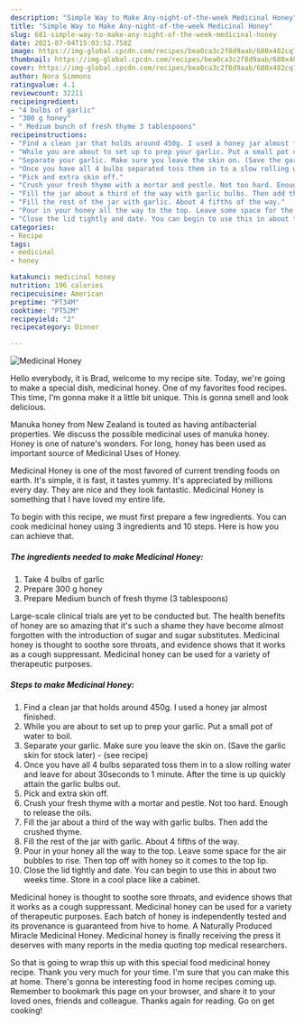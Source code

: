 ```yaml
---
description: "Simple Way to Make Any-night-of-the-week Medicinal Honey"
title: "Simple Way to Make Any-night-of-the-week Medicinal Honey"
slug: 681-simple-way-to-make-any-night-of-the-week-medicinal-honey
date: 2021-07-04T15:03:52.758Z
image: https://img-global.cpcdn.com/recipes/bea0ca3c2f8d9aab/680x482cq70/medicinal-honey-recipe-main-photo.jpg
thumbnail: https://img-global.cpcdn.com/recipes/bea0ca3c2f8d9aab/680x482cq70/medicinal-honey-recipe-main-photo.jpg
cover: https://img-global.cpcdn.com/recipes/bea0ca3c2f8d9aab/680x482cq70/medicinal-honey-recipe-main-photo.jpg
author: Nora Simmons
ratingvalue: 4.1
reviewcount: 32211
recipeingredient:
- "4 bulbs of garlic"
- "300 g honey"
- " Medium bunch of fresh thyme 3 tablespoons"
recipeinstructions:
- "Find a clean jar that holds around 450g. I used a honey jar almost finished."
- "While you are about to set up to prep your garlic. Put a small pot of water to boil."
- "Separate your garlic. Make sure you leave the skin on. (Save the garlic skin for stock later)           (see recipe)"
- "Once you have all 4 bulbs separated toss them in to a slow rolling water and leave for about 30seconds to 1 minute. After the time is up quickly attain the garlic bulbs out."
- "Pick and extra skin off."
- "Crush your fresh thyme with a mortar and pestle. Not too hard. Enough to release the oils."
- "Fill the jar about a third of the way with garlic bulbs. Then add the crushed thyme."
- "Fill the rest of the jar with garlic. About 4 fifths of the way."
- "Pour in your honey all the way to the top. Leave some space for the air bubbles to rise. Then top off with honey so it comes to the top lip."
- "Close the lid tightly and date. You can begin to use this in about two weeks time. Store in a cool place like a cabinet."
categories:
- Recipe
tags:
- medicinal
- honey

katakunci: medicinal honey 
nutrition: 196 calories
recipecuisine: American
preptime: "PT34M"
cooktime: "PT52M"
recipeyield: "2"
recipecategory: Dinner

---
```



![Medicinal Honey](https://img-global.cpcdn.com/recipes/bea0ca3c2f8d9aab/680x482cq70/medicinal-honey-recipe-main-photo.jpg)

Hello everybody, it is Brad, welcome to my recipe site. Today, we're going to make a special dish, medicinal honey. One of my favorites food recipes. This time, I'm gonna make it a little bit unique. This is gonna smell and look delicious.

Manuka honey from New Zealand is touted as having antibacterial properties. We discuss the possible medicinal uses of manuka honey. Honey is one of nature&#39;s wonders. For long, honey has been used as important source of Medicinal Uses of Honey.

Medicinal Honey is one of the most favored of current trending foods on earth. It's simple, it is fast, it tastes yummy. It's appreciated by millions every day. They are nice and they look fantastic. Medicinal Honey is something that I have loved my entire life.


To begin with this recipe, we must first prepare a few ingredients. You can cook medicinal honey using 3 ingredients and 10 steps. Here is how you can achieve that.

<!--inarticleads1-->

##### The ingredients needed to make Medicinal Honey:

1. Take 4 bulbs of garlic
1. Prepare 300 g honey
1. Prepare  Medium bunch of fresh thyme (3 tablespoons)


Large-scale clinical trials are yet to be conducted but. The health benefits of honey are so amazing that it&#39;s such a shame they have become almost forgotten with the introduction of sugar and sugar substitutes. Medicinal honey is thought to soothe sore throats, and evidence shows that it works as a cough suppressant. Medicinal honey can be used for a variety of therapeutic purposes. 

<!--inarticleads2-->

##### Steps to make Medicinal Honey:

1. Find a clean jar that holds around 450g. I used a honey jar almost finished.
1. While you are about to set up to prep your garlic. Put a small pot of water to boil.
1. Separate your garlic. Make sure you leave the skin on. (Save the garlic skin for stock later) -           (see recipe)
1. Once you have all 4 bulbs separated toss them in to a slow rolling water and leave for about 30seconds to 1 minute. After the time is up quickly attain the garlic bulbs out.
1. Pick and extra skin off.
1. Crush your fresh thyme with a mortar and pestle. Not too hard. Enough to release the oils.
1. Fill the jar about a third of the way with garlic bulbs. Then add the crushed thyme.
1. Fill the rest of the jar with garlic. About 4 fifths of the way.
1. Pour in your honey all the way to the top. Leave some space for the air bubbles to rise. Then top off with honey so it comes to the top lip.
1. Close the lid tightly and date. You can begin to use this in about two weeks time. Store in a cool place like a cabinet.


Medicinal honey is thought to soothe sore throats, and evidence shows that it works as a cough suppressant. Medicinal honey can be used for a variety of therapeutic purposes. Each batch of honey is independently tested and its provenance is guaranteed from hive to home. A Naturally Produced Miracle Medicinal Honey. Medicinal honey is finally receiving the press it deserves with many reports in the media quoting top medical researchers. 

So that is going to wrap this up with this special food medicinal honey recipe. Thank you very much for your time. I'm sure that you can make this at home. There's gonna be interesting food in home recipes coming up. Remember to bookmark this page on your browser, and share it to your loved ones, friends and colleague. Thanks again for reading. Go on get cooking!
